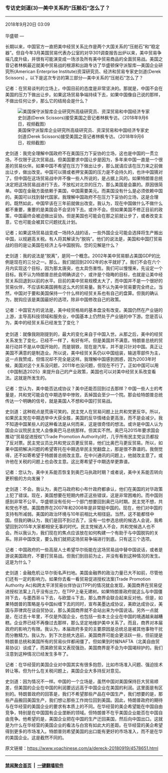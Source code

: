 ### 专访史剑道(3)—美中关系的“压舱石“怎么了？
------------------------

<div class="published">
 <span class="date" title="中国时间">
  <time datetime="2018-09-20T03:09:59+08:00">
   2018年9月20日 03:09
  </time>
 </span>
</div>
<br/>
<div class="wsw">
 <span class="dateline">
  华盛顿 —
 </span>
 <p>
  长期以来，中国官方一直把美中经贸关系比作是两个大国关系的“压舱石”和“稳定器”。但自今年3月美国贸易代表办公室的对华301调查报告出炉以来，美中贸易争端几度升级，并很有可能演变成一场涉及所有美中贸易商品的全面贸易战。美国之音记者林枫最近就美中贸易战的根源和出路专访了华盛顿保守派智库—美国企业研究所(American Enterprise Institute)资深研究员、经济和贸易专家史剑道(Derek Scissors) 。以下是这次专访的第三部分—美中关系的“压舱石”怎么了？
 </p>
 <p>
  记者：在贸易谈判的立场上，中国目前的态度是非常坚决的。那就是，中国不会在美国的压力下做出让步。如果这场贸易争端持续下去，如果中国像自己说的那样，不做出任何让步，那么它的结局会是什么？
 </p>
 <div class="wsw__embed">
  <figure class="media-image js-media-expand">
   <div class="img-wrap">
    <div class="thumb">
     <img alt="美国保守派智库企业研究所高级研究员、资深贸易和中国经济专家史剑道(Derek Scissors)接受美国之音记者林枫专访。（2018年9月6日，视频截图）" src="https://gdb.voanews.com/4959186B-68DB-4D9A-8665-C33636C6DAF9_w250_r0_s.png"/>
    </div>
    <span class="ico ico-fullscreen ico--media-expand ico--rounded">
    </span>
   </div>
   <figcaption>
    <span class="caption">
     美国保守派智库企业研究所高级研究员、资深贸易和中国经济专家史剑道(Derek Scissors)接受美国之音记者林枫专访。（2018年9月6日，视频截图）
    </span>
   </figcaption>
  </figure>
 </div>
 <p>
  史剑道：我完全理解中国政府不在美国压力下妥协的立场，这也是中国的一贯立场，不仅限于这次贸易战。但美国要求中国让步是因为，多年来中国一直是一个很差的贸易伙伴。如果中国不希望在压力下做出让步，那么就请应该在压力来之前做出让步，做出改变。中国可以猜或者押宝美国的压力是不会持久的，也许中国猜对了。但中国在这场贸易战中并不像一些人所说的，是占据上风的。如果特朗普总统决定把这场贸易战进行下去，不放松对北京的压力，那么美国是会赢的。原因很简单。中国在金融方面依赖于美国，中国需要美元。而美国没有什么是必须依赖中国的。美国可以找到替代国家。我理解中国政府不在压力下妥协的立场，这是合理的。既然如此，中国早该在三年前就做出改变。我认为，现在中国做什么不做什么都不重要，重要的是美国会不会坚持下去。或许不会。但如果美国不修正目前的政策，中国最终会被迫做出妥协。但是美国也可能会在那之前就让步了，或者改变主意，它也可能会被其它问题扰乱计划。
 </p>
 <p>
  记者；如果这场贸易战变成一场持久战的话，一些外国企业可能会选择将生产搬出中国，以规避高关税。有人将其解读为“脱钩”。他们的说法是，美国和中国打贸易战的目的是让美国在经济上与中国脱钩。您的见解是什么？
 </p>
 <p>
  史剑道：我的说法是“脱离”，是同一个概念。2002年美中贸易额占美国GDP的比例是现在的三分之一。那么，我们就回到2002年的水平就好了。我们不会在六个月内实现这个目标，因为那太唐突，也太具伤害性。我们可以慢慢来，先设定一个目标。我不认为特朗普总统会明确讲这个，或许是个隐晦的目标，也就是让美中经贸关系回退到以前的水平。目前的美中贸易规模太大了，而中国并不是一个很好的贸易伙伴，不应该和美国拥有这么大的贸易量。我不认为美中贸易要完全终止。当然，中国对于要和美国保持一个什么样的经贸关系也有自己的盘算。但我的确认为，脱钩应该是美国最好的选项，除非中国修改自己的政策。
 </p>
 <p>
  记者：中国官方的说法是，美中经贸格局的基本盘没有改变。美国仍然在产业链的上游，主导高科技领域和服务业，中国基本上仍然处于产业链的中下游。您是否认为，美中的经贸关系已经发生了变化？
  <br/>
  <br/>
  史剑道：就像我刚刚提到的，最大的变化来自于中国入世。从那之后，美中的经贸关系发生了变化，已经不一样了，有好有坏。但是美国并不满意。特朗普总统的贸易行动并不是从中国开始的，而是钢铁，现在是汽车，并不是只针对中国。真正让美国不满意的是制造业。所以说，美中经贸关系仍以中国组装，输送零部件为主，这一点我赞成，但情况却不完全是这样。我理解中国感到困惑，因为2003年时候，美国对这个关系没问题，2011年也没问题，但现在不行了。正如中国可以用《中国制造2025》来提升自己的产业政策，美国也可以对美中经贸关系改变看法。这就是所发生的。
 </p>
 <p>
  记者：您认为，美中能否达成协议？美中还能否回到过去那样？中国一些人士的考量是，共和党可能会在中期选举中惨败，丢掉国会至少一个院。那会给特朗普总统传达一个明确的信号，就是美国人不想和中国打贸易战。
 </p>
 <p>
  史剑道：这种观点是荒唐可笑的。民主党人在贸易问题上比共和党更反华。所以，如果民主党在中期选举中大获全胜，美国的反华情绪会更高涨，而不是会减少。我不知道中国某些人的这种看法是从何而来，这是很奇怪的想法。或许是中国人认为国会众议院民主党人会像奥巴马总统那样。但其实不然。奥巴马2015年要求国会推动“贸易促进授权”(Trade Promotion Authority)时，几乎所有民主党议员都投了反对票。民主党议员比共和党议员更反贸易，他们比奥巴马更反贸易。所以，如果中国把解决问题的希望寄托在中期选举民主党翻盘上，那是很不靠谱的。我倒觉得，还不如寄希望于特朗普总统改主意。在中兴通讯的问题上，他就改主意了。或许他在关税的问题上也会改主意。这比寄希望于中期选举更靠谱。
 </p>
 <p>
  记者：您认为，美中关系能否恢复到奥巴马执政时期？或者说，美中关系能否转向更积极的方向发展？
 </p>
 <p>
  史剑道：不会。我认为，奥巴马政府和小布什政府都承认，他们在美国的对华政策上犯了错误。现在，美国想要在短期内修正这些错误，这是非常困难的。而中国则感到非常不公平。华盛顿没有任何一个部门想要回到奥巴马时期。民主党不想，共和党也不想。美国商界在2007年和2008年是非常挺中国的。现在，他们对中国的支持有所减弱。美国的政治环境与10年前相比大相径庭。当然，这不能都怪中国。但我的确认为，我们是回不到过去了。没有一位参选总统的候选人会说，我希望回到2015年大家都相安无事的时代。民主党候选人不会，共和党候选人也不会。所以我认为，我们现在的焦点应该放在如何构建一个有助于与中国脱钩的关系。除非中国改变，要么我们就把这场贸易争端进行到底。只有这三个选项。
 </p>
 <p>
  记者：中国政府的一些高层人士希望华尔街能在这场贸易战中替中国说话，或者是游说美国政府，不要打贸易战。但我们到目前为止，并没有看到这种情况的发生。这是为什么？
 </p>
 <p>
  史剑道：金融危机让华尔街名声扫地。美国金融界的政治力量已大不如前，尽管他们还有一定的影响力。如果你去看一看贸易促进授权法案(Trade Promotion Authority Ac)和跨太平洋贸易伙伴协议(TPP)的情况就会发现，美国商界在贸易促进授权法案上几乎没有出力，在TPP上毫无建树。如果特朗普政府就这么与中国僵持下去，与墨西哥斗下去，与欧盟斗下去，那么商界会联合起来反对他。但是，如果特朗普的策略是与中国纠缠下去的同时，宣布美墨达成协议，美欧达成协议，美国与菲律宾在谈自贸协议，那么美国商界就不会站出来为中国说话。另外一点就是，在过去十年里，不仅是外国企业，也包括一些本土企业在中国的境遇越来越糟糕。企业界已经不再像过去那样，那么坚定地维护美中关系了。而且，商界对本届政府的影响力有限。我认为，本届政府多变的主要原因是总统总是被其他事物干扰而分散精力。我认为，到下次总统大选前，美国商界可能会更活跃一些，但前提是特朗普总统和美国所有的贸易伙伴都闹僵了。但如果到时候NAFTA（北美自由贸易协议）谈成了，而美欧贸易又表现强劲，美国商界是不会为中国竭辩护的。我们注意到这种情况已经发生多年了。
 </p>
 <p>
  记者：在华经营的美国企业对中国其实有很多抱怨，比如市场准入问题、强迫技术转让等。但为什么在关税问题上，美国企业大多持反对意见。
 </p>
 <p>
  史剑道：因为情况不一样。中国的一个立场是，虽然中国对美国保持巨大贸易顺差，但美国的企业在中国的利润要远远高于中国企业在美国的利润。这里面是有区别的。特朗普政府的回答是，我们不希望那些产品在中国生产，我们想要的是，那些产品搬回美国生产，我们想让那些工作岗位回到美国。因此，特朗普政府的期待与在华经营的美国企业的要求有本质上的不同。在华经营的美企希望能在中国自由竞争，特别是在中国国有企业垄断的领域。但特朗普不在乎美国企业能否在中国自由竞争。他希望的是，美国企业把在中国的生产迁回美国，然后向中国出口。这就是为什么在华经营的美国企业的看法与白宫有如此大的差距。在华经营的美企希望得到更多的市场准入。特朗普则希望美国的出口能有更好的市场准入，而不是在华的美国企业。这是截然不同的。
 </p>
</div>

原文链接：https://www.voachinese.com/a/dereck-20180919/4578651.html


------------------------
#### [禁闻聚合首页](https://github.com/gfw-breaker/banned-news/blob/master/README.md) &nbsp;|&nbsp;  [一键翻墙软件](https://github.com/gfw-breaker/nogfw/blob/master/README.md)